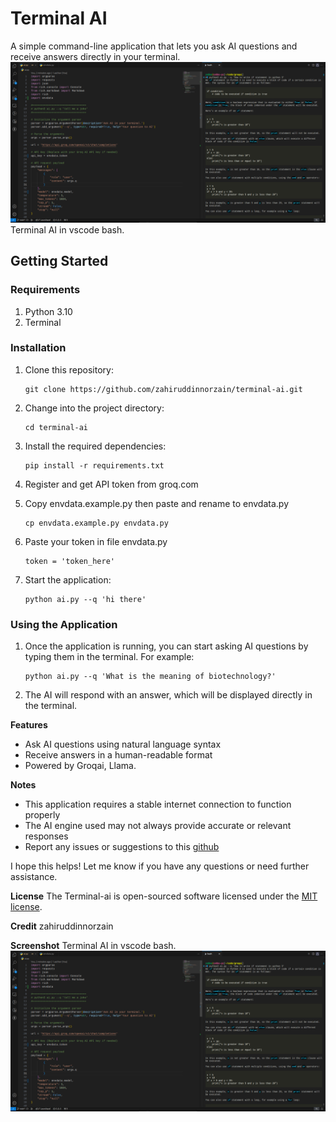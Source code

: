 **Terminal AI**
================

A simple command-line application that lets you ask AI questions and receive answers directly in your terminal.
![alt text](image.png)
Terminal AI in vscode bash.

**Getting Started**
-------------------
### Requirements

1. Python 3.10
2. Terminal

### Installation

1. Clone this repository:
   ```
   git clone https://github.com/zahiruddinnorzain/terminal-ai.git
   ```
2. Change into the project directory:
   ```
   cd terminal-ai
   ```
3. Install the required dependencies:
   ```
   pip install -r requirements.txt
   ```
4. Register and get API token from groq.com

5. Copy envdata.example.py then paste and rename to envdata.py
   ```
   cp envdata.example.py envdata.py
   ```
6. Paste your token in file envdata.py
   ```
   token = 'token_here'
   ```

7. Start the application:
   ```
   python ai.py --q 'hi there'
   ```

### Using the Application

1. Once the application is running, you can start asking AI questions by typing them in the terminal. For example:
   ```
   python ai.py --q 'What is the meaning of biotechnology?'
   ```
2. The AI will respond with an answer, which will be displayed directly in the terminal.

**Features**

* Ask AI questions using natural language syntax
* Receive answers in a human-readable format
* Powered by Groqai, Llama.

**Notes**

* This application requires a stable internet connection to function properly
* The AI engine used may not always provide accurate or relevant responses
* Report any issues or suggestions to this [github](https://github.com/zahiruddinnorzain/terminal-ai.git)

I hope this helps! Let me know if you have any questions or need further assistance.

**License**
The Terminal-ai is open-sourced software licensed under the [MIT license](https://opensource.org/licenses/MIT).

**Credit**
zahiruddinnorzain

**Screenshot**
Terminal AI in vscode bash.
![alt text](image.png)